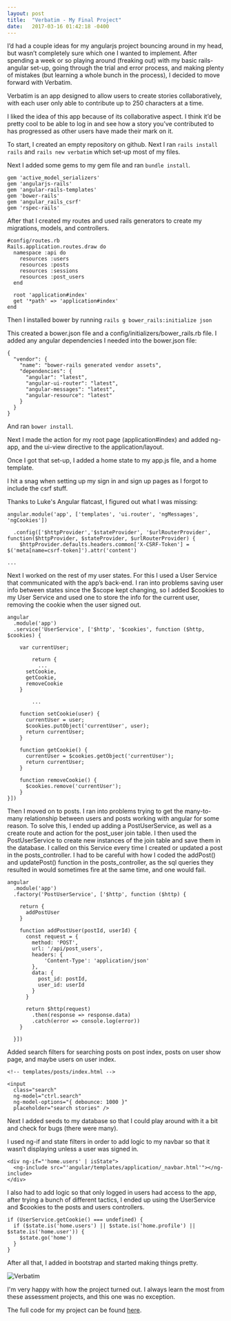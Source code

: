 ```yaml
---
layout: post
title:  "Verbatim - My Final Project"
date:   2017-03-16 01:42:18 -0400
---
```


I’d had a couple ideas for my angularjs project bouncing around in my head, but wasn’t completely sure which one I wanted to implement. After spending a week or so playing around (freaking out) with my basic rails-angular set-up, going through the trial and error process, and making plenty of mistakes (but learning a whole bunch in the process), I decided to move forward with Verbatim.

Verbatim is an app designed to allow users to create stories collaboratively, with each user only able to contribute up to 250 characters at a time.

I liked the idea of this app because of its collaborative aspect. I think it’d be pretty cool to be able to log in and see how a story you’ve contributed to has progressed as other users have made their mark on it.

To start, I created an empty repository on github. Next I ran `rails install rails` and `rails new verbatim` which set-up most of my files.

Next I added some gems to my gem file and ran `bundle install`.

```
gem 'active_model_serializers'
gem 'angularjs-rails'
gem 'angular-rails-templates'
gem 'bower-rails'
gem 'angular_rails_csrf'
gem 'rspec-rails'
```

After that I created my routes and used rails generators to create my migrations, models, and controllers.

```
#config/routes.rb
Rails.application.routes.draw do
  namespace :api do
    resources :users
    resources :posts
    resources :sessions
    resources :post_users
  end

  root 'application#index'
  get '*path' => 'application#index'
end

```

Then I installed bower by running `rails g bower_rails:initialize json`

This created a bower.json file and a config/initializers/bower_rails.rb file. I added any angular dependencies I needed into the bower.json file:

```
{
  "vendor": {
    "name": "bower-rails generated vendor assets",
    "dependencies": {
      "angular": "latest",
      "angular-ui-router": "latest",
      "angular-messages": "latest",
      "angular-resource": "latest"
    }
  }
}
```

And ran `bower install`.

Next I made the action for my root page (application#index) and added ng-app, and the ui-view directive to the application/layout.

Once I got that set-up, I added a home state to my app.js file, and a home template.

I hit a snag when setting up my sign in and sign up pages as I forgot to include the csrf stuff.

Thanks to Luke's Angular flatcast, I figured out what I was missing:

```
angular.module('app', ['templates', 'ui.router', 'ngMessages', 'ngCookies'])

  .config(['$httpProvider','$stateProvider', '$urlRouterProvider', function($httpProvider, $stateProvider, $urlRouterProvider) {
    $httpProvider.defaults.headers.common['X-CSRF-Token'] = $('meta[name=csrf-token]').attr('content')

...
```

Next I worked on the rest of my user states. For this I used a User Service that communicated with the app’s back-end. I ran into problems saving user info between states since the $scope kept changing, so I added $cookies to my User Service and used one to store the info for the current user, removing the cookie when the user signed out.

```
angular
  .module('app')
  .service('UserService', ['$http', '$cookies', function ($http, $cookies) {

    var currentUser;
		
		return {
		  ...
      setCookie,
      getCookie,
      removeCookie
    }
		
		...
		
    function setCookie(user) {
      currentUser = user;
      $cookies.putObject('currentUser', user);
      return currentUser;
    }

    function getCookie() {
      currentUser = $cookies.getObject('currentUser');
      return currentUser;
    }

    function removeCookie() {
      $cookies.remove('currentUser');
    }
}])
```

Then I moved on to posts. I ran into problems trying to get the many-to-many relationship between users and posts working with angular for some reason. To solve this, I ended up adding a PostUserService, as well as a create route and action for the post_user join table. I then used the PostUserService to create new instances of the join table and save them in the database. I called on this Service every time I created or updated a post in the posts_controller. I had to be careful with how I coded the addPost() and updatePost() function in the posts_controller, as the sql queries they resulted in would sometimes fire at the same time, and one would fail.

```
angular
  .module('app')
  .factory('PostUserService', ['$http', function ($http) {

    return {
      addPostUser
    }

    function addPostUser(postId, userId) {
      const request = {
        method: 'POST',
        url: '/api/post_users',
        headers: {
            'Content-Type': 'application/json'
        },
        data: {
          post_id: postId,
          user_id: userId
        }
      }

      return $http(request)
        .then(response => response.data)
        .catch(error => console.log(error))
    }

  }])
```

Added search filters for searching posts on post index, posts on user show page, and maybe users on user index.

```
<!-- templates/posts/index.html -->

<input
  class="search"
  ng-model="ctrl.search"
  ng-model-options="{ debounce: 1000 }"
  placeholder="search stories" />
```

Next I added seeds to my database so that I could play around with it a bit and check for bugs (there were many).

I used ng-if and state filters in order to add logic to my navbar so that it wasn’t displaying unless a user was signed in.

```
<div ng-if="'home.users' | isState">
  <ng-include src="'angular/templates/application/_navbar.html'"></ng-include>
</div>
```

I also had to add logic so that only logged in users had access to the app, after trying a bunch of different tactics, I ended up using the UserService and $cookies to the posts and users controllers.

```
if (UserService.getCookie() === undefined) {
  if ($state.is('home.users') || $state.is('home.profile') || $state.is('home.user')) {
    $state.go('home')
  }
}
```

After all that, I added in bootstrap and started making things pretty.

![Verbatim](http://i.imgur.com/xVMnKfM.png)

I'm very happy with how the project turned out. I always learn the most from these assessment projects, and this one was no exception.

The full code for my project can be found [here](https://github.com/hilaryml/verbatim).
 

